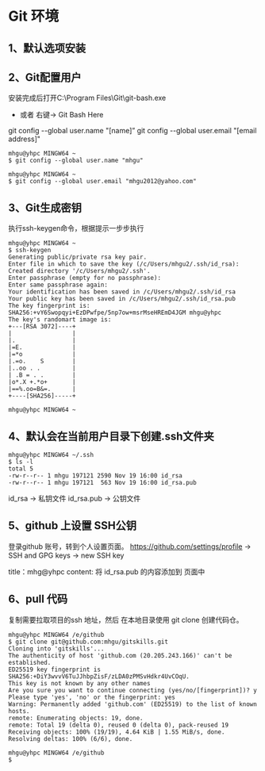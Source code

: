 # Git 环境
## 1、默认选项安装

## 2、Git配置用户
安装完成后打开C:\Program Files\Git\git-bash.exe
- 或者 右键-> Git Bash Here

 git config --global user.name "[name]”
 git config --global user.email "[email address]" 

```
mhgu@yhpc MINGW64 ~
$ git config --global user.name "mhgu"

mhgu@yhpc MINGW64 ~
$ git config --global user.email "mhgu2012@yahoo.com"
``` 
 
## 3、Git生成密钥 
执行ssh-keygen命令，根据提示一步步执行

```
mhgu@yhpc MINGW64 ~
$ ssh-keygen
Generating public/private rsa key pair.
Enter file in which to save the key (/c/Users/mhgu2/.ssh/id_rsa):
Created directory '/c/Users/mhgu2/.ssh'.
Enter passphrase (empty for no passphrase):
Enter same passphrase again:
Your identification has been saved in /c/Users/mhgu2/.ssh/id_rsa
Your public key has been saved in /c/Users/mhgu2/.ssh/id_rsa.pub
The key fingerprint is:
SHA256:+vY6Swopqyi+EzDPwfpe/5np7ow+msrMseHREmD4JGM mhgu@yhpc
The key's randomart image is:
+---[RSA 3072]----+
|                 |
|.                |
|=E.              |
|=*o              |
|.=o.    S        |
|..oo . .         |
| .B = . .        |
|o*.X +.*o+       |
|==%.oo=B&=.      |
+----[SHA256]-----+

mhgu@yhpc MINGW64 ~
```

## 4、默认会在当前用户目录下创建.ssh文件夹

```
mhgu@yhpc MINGW64 ~/.ssh
$ ls -l
total 5
-rw-r--r-- 1 mhgu 197121 2590 Nov 19 16:00 id_rsa
-rw-r--r-- 1 mhgu 197121  563 Nov 19 16:00 id_rsa.pub

```
id_rsa -> 私钥文件
id_rsa.pub -> 公钥文件


## 5、github 上设置 SSH公钥
登录github 账号，转到个人设置页面。
https://github.com/settings/profile
-> SSH and GPG keys -> new SSH key

title：mhg@yhpc
content: 将 id_rsa.pub 的内容添加到 页面中

## 6、pull 代码
复制需要拉取项目的ssh 地址，然后 在本地目录使用 git clone
创建代码仓。
```
mhgu@yhpc MINGW64 /e/github
$ git clone git@github.com:mhgu/gitskills.git
Cloning into 'gitskills'...
The authenticity of host 'github.com (20.205.243.166)' can't be established.
ED25519 key fingerprint is SHA256:+DiY3wvvV6TuJJhbpZisF/zLDA0zPMSvHdkr4UvCOqU.
This key is not known by any other names
Are you sure you want to continue connecting (yes/no/[fingerprint])? y
Please type 'yes', 'no' or the fingerprint: yes
Warning: Permanently added 'github.com' (ED25519) to the list of known hosts.
remote: Enumerating objects: 19, done.
remote: Total 19 (delta 0), reused 0 (delta 0), pack-reused 19
Receiving objects: 100% (19/19), 4.64 KiB | 1.55 MiB/s, done.
Resolving deltas: 100% (6/6), done.

mhgu@yhpc MINGW64 /e/github
$

```